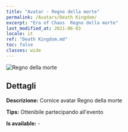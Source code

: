 ```yaml
---
title: "Avatar - Regno della morte"
permalink: /Avatars/Death Kingdom/
excerpt: "Era of Chaos  Regno della morte"
last_modified_at: 2021-06-03
locale: it
ref: "Death Kingdom.md"
toc: false
classes: wide
---
```

 ![Regno della morte](/images/a/avatarFrame_86.png)

## Dettagli

 **Descrizione:** Cornice avatar Regno della morte 

 **Tips:** Ottenibile partecipando all'evento 

 **Is available:**  - 

